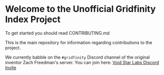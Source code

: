 # Welcome to the Unofficial Gridfinity Index Project

To get started you should read CONTRIBUTING.md

This is the main repository for information regarding contributions to the project.

We currently babble on the `#gridfinity` Discord channel of the original inventor Zach Freedman's server. You can join here:
[Void Star Labs Discord Invite](https://discord.gg/3DGk9UcU)

